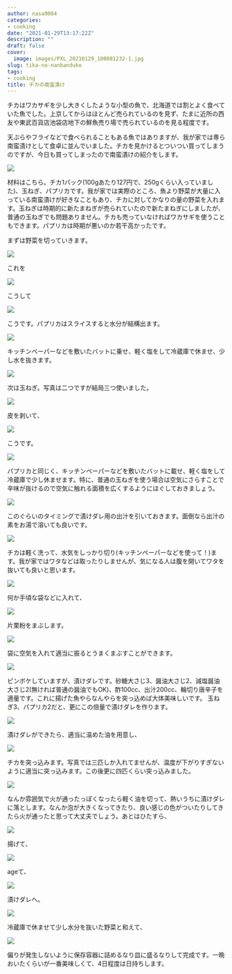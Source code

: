 ```yaml
---
author: nasa9084
categories:
- cooking
date: "2021-01-29T13:17:22Z"
description: ""
draft: false
cover:
  image: images/PXL_20210129_100801232-1.jpg
slug: tika-no-nanbanduke
tags:
- cooking
title: チカの南蛮漬け
---
```



チカはワカサギを少し大きくしたような小型の魚で、北海道では割とよく食べていた魚でした。上京してからはほとんど売られているのを見ず、たまに近所の西友や東武百貨店池袋店地下の鮮魚売り場で売られているのを見る程度です。

天ぷらやフライなどで食べられることもある魚ではありますが、我が家では専ら南蛮漬けとして食卓に並んでいました。チカを見かけるとついつい買ってしまうのですが、今日も買ってしまったので南蛮漬けの紹介をします。

![](images/PXL_20210129_081615168.jpg)

材料はこちら。チカ1パック(100gあたり127円で、250gくらい入っていました)、玉ねぎ、パプリカです。我が家では実際のところ、魚より野菜が大量に入っている南蛮漬けが好きなこともあり、チカに対してかなりの量の野菜を入れます。玉ねぎは時期的に新たまねぎが売られていたので新たまねぎにしましたが、普通の玉ねぎでも問題ありません。チカも売っていなければワカサギを使うこともできます。パプリカは時期が悪いのか若干高かったです。

まずは野菜を切っていきます。

![](images/PXL_20210129_081727887.jpg)

これを

![](images/PXL_20210129_082107366.jpg)

こうして

![](images/PXL_20210129_083518617.jpg)

こうです。パプリカはスライスすると水分が結構出ます。

![](images/PXL_20210129_083738890.jpg)

キッチンペーパーなどを敷いたバットに乗せ、軽く塩をして冷蔵庫で休ませ、少し水を抜きます。

![](images/PXL_20210129_083914318.jpg)

次は玉ねぎ。写真は二つですが結局三つ使いました。

![](images/PXL_20210129_084144399.jpg)

皮を剥いて、

![](images/PXL_20210129_084937422.jpg)

こうです。

![](images/PXL_20210129_085220632.jpg)

パプリカと同じく、キッチンペーパーなどを敷いたバットに載せ、軽く塩をして冷蔵庫で少し休ませます。特に、普通の玉ねぎを使う場合は空気にさらすことで辛味が抜けるので空気に触れる面積を広くするようにほぐしておきましょう。

![](images/PXL_20210129_091025548.jpg)

このぐらいのタイミングで漬けダレ用の出汁を引いておきます。面倒なら出汁の素をお湯で溶いても良いです。

![](images/PXL_20210129_085521412.jpg)

チカは軽く洗って、水気をしっかり切り(キッチンペーパーなどを使って！)ます。我が家ではワタなどは取ったりしませんが、気になる人は腹を開いてワタを抜いても良いと思います。

![](images/PXL_20210129_090221341.jpg)

何か手頃な袋などに入れて、

![](images/PXL_20210129_090303340.jpg)

片栗粉をまぶします。

![](images/PXL_20210129_090427099.jpg)

袋に空気を入れて適当に振るとうまくまぶすことができます。

![](images/PXL_20210129_091606258.MP-1.jpg)

ピンボケしていますが、漬けダレです。砂糖大さじ3、醤油大さじ2、減塩醤油大さじ2(無ければ普通の醤油でもOK)、酢100cc、出汁200cc、輪切り唐辛子を適量です。これに揚げた魚やらなんやらを突っ込めば大体美味しいです。
玉ねぎ3、パプリカ2だと、更にこの倍量で漬けダレを作ります。

![](images/PXL_20210129_092039376.jpg)

漬けダレができたら、適当に温めた油を用意し、

![](images/PXL_20210129_092123651.MP.jpg)

チカを突っ込みます。写真では三匹しか入れてませんが、温度が下がりすぎないように適当に突っ込みます。この後更に四匹くらい突っ込みました。

![](images/PXL_20210129_092545349.jpg)

なんか雰囲気で火が通ったっぽくなったら軽く油を切って、熱いうちに漬けダレに落とします。なんか泡が大きくなってきたり、良い感じの色がついたりしてきたら火が通ったと思って大丈夫でしょう。あとはひたすら、

![](images/PXL_20210129_092703506.MP.jpg)

揚げて、

![](images/PXL_20210129_093650909.jpg)

ageて、

![](images/PXL_20210129_094950967.jpg)

漬けダレへ。

![](images/PXL_20210129_100201515.jpg)

冷蔵庫で休ませて少し水分を抜いた野菜と和えて、

![](images/PXL_20210129_100801232.jpg)

偏りが発生しないように保存容器に詰めるなり皿に盛るなりして完成です。一晩おいたくらいが一番美味しくて、4日程度は日持ちします。



